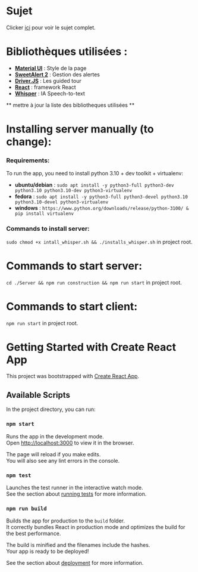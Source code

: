 # Sujet 

Clicker [ici](https://franckbarbier.com/DMiNer/Curriculum_vitae.html) pour voir le sujet complet.

# Bibliothèques utilisées :
- **[Material UI](https://mui.com/)** : Style de la page
- **[SweetAlert 2](https://sweetalert2.github.io/)** : Gestion des alertes
- **[Driver.JS](https://driverjs.com/)** : Les guided tour
- **[React](https://fr.react.dev/)** : framework React
- **[Whisper](https://openai.com/index/whisper/)** : IA Speech-to-text

** mettre à jour la liste des bibliotheques utilisées **

# Installing server manually (to change):

### Requirements:
    
To run the app, you need to install python 3.10 + dev toolkit + virtualenv:

- **ubuntu/debian** : ``` sudo apt install -y python3-full python3-dev python3.10 python3.10-dev python3-virtualenv ```
- **fedora** : ``` sudo apt install -y python3-full python3-devel python3.10 python3.10-devel python3-virtualenv ```
- **windows** : ``` https://www.python.org/downloads/release/python-3100/ & pip install virtualenv ```

### Commands to install server:

``` sudo chmod +x intall_whisper.sh && ./installs_whisper.sh ``` in project root.

# Commands to start server:

``` cd ./Server && npm run construction && npm run start ``` in project root.

# Commands to start client:

``` npm run start ``` in project root.

# Getting Started with Create React App

This project was bootstrapped with [Create React App](https://github.com/facebook/create-react-app).

## Available Scripts

In the project directory, you can run:

### `npm start`

Runs the app in the development mode.\
Open [http://localhost:3000](http://localhost:3000) to view it in the browser.

The page will reload if you make edits.\
You will also see any lint errors in the console.

### `npm test`

Launches the test runner in the interactive watch mode.\
See the section about [running tests](https://facebook.github.io/create-react-app/docs/running-tests) for more information.

### `npm run build`

Builds the app for production to the `build` folder.\
It correctly bundles React in production mode and optimizes the build for the best performance.

The build is minified and the filenames include the hashes.\
Your app is ready to be deployed!

See the section about [deployment](https://facebook.github.io/create-react-app/docs/deployment) for more information.